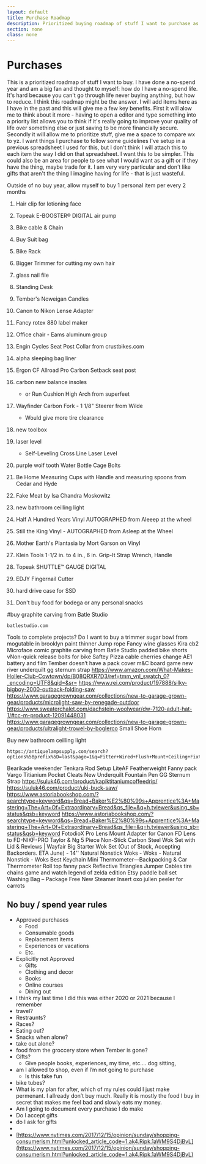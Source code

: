 ```yaml
---
layout: default
title: Purchase Roadmap
description: Prioritized buying roadmap of stuff I want to purchase as I embrace a no-spend lifestyle, focusing on what truly enhances my life while avoiding unnecessary expenses.
section: none
class: none
---
```


# Purchases
This is a prioritized roadmap of stuff I want to buy. I have done a no-spend year and am a big fan and thought to myself: how do I have a no-spend life. It's hard because you can't go through life never buying anything, but how to reduce. I think this roadmap might be the answer. I will add items here as I have in the past and this will give me a few key benefits. First it will alow me to think about it more - having to open a editor and type something into a priority list allows you to think if it's really going to improve your quality of life over something else or just saving to be more financially secure. Secondly it will allow me to prioritize stuff, give me a space to compare wx to yz. I want things I purchase to follow some guidelines I've setup in a previous spreadsheet I used for this, but I don't think I will attach this to each item the way I did on that spreadsheet. I want this to be simpler. This could also be an area for people to see what I would want as a gift or if they have the thing, maybe trade for it. I am very very particular and don't like gifts that aren't the thing I imagine having for life - that is just wasteful.

Outside of no buy year, allow myself to buy 1 personal item per every 2 months

1. Hair clip for lotioning face
2. Topeak E-BOOSTER® DIGITAL air pump
3. Bike cable & Chain
4. Buy Suit bag
5. Bike Rack
6. Bigger Trimmer for cutting my own hair
7. glass nail file


0. Standing Desk
0. Tember's Noweigan Candles
0. Canon to Nikon Lense Adapter
0. Fancy rotex 880 label maker
0. Office chair - Eams aluminum group
0. Engin Cycles Seat Post Collar from crustbikes.com
0. alpha sleeping bag liner
0.  Ergon CF Allroad Pro Carbon Setback seat post
0. carbon new balance insoles
    - or Run Cushion High Arch from superfeet
0. Wayfinder Carbon Fork - 1 1/8" Steerer from Wilde
    - Would give more tire clearance
0. new toolbox
0. laser level
    - Self-Leveling Cross Line Laser Level
0. purple wolf tooth Water Bottle Cage Bolts
0. Be Home Measuring Cups with Handle and measuring spoons from Cedar and Hyde
0. Fake Meat by Isa Chandra Moskowitz
0. new bathroom ceilling light
0. Half A Hundred Years Vinyl AUTOGRAPHED from Aleeep at the wheel
0. Still the King Vinyl - AUTOGRAPHED from Asleep at the Wheel
0. Mother Earth's Plantasia by Mort Garson on Vinyl
0. Klein Tools 1-1/2 in. to 4 in., 6 in. Grip-It Strap Wrench, Handle
0. Topeak SHUTTLE™ GAUGE DIGITAL
0. EDJY Fingernail Cutter
0. hard drive case for SSD
0. Don't buy food for bodega or any personal snacks


#buy graphite carving from Batle Studio

    batlestudio.com

Tools to complete projects?
Do I want to buy a trimmer
sugar bowl from mogutable in brooklyn
paint thinner
Jump rope 
Fancy wine glasses Kira cb2
Microface comic
graphite carving from Batle Studio
padded bike shorts
vNon-quick release bolts for bike
Saftey Pizza
cable cherries
change AE1 battery and film
Tember doesn’t have a pack cover
m&C board game
new river underquilt
gg sternum strap
https://www.amazon.com/What-Makes-Holler-Club-Cowtown/dp/B08QRXR7D3/ref=tmm_vnl_swatch_0?_encoding=UTF8&qid=&sr=
 https://www.rei.com/product/197888/silky-bigboy-2000-outback-folding-saw
https://www.garagegrowngear.com/collections/new-to-garage-grown-gear/products/microlight-saw-by-renegade-outdoor
https://www.sweaterchalet.com/dachstein-woolwear/dw-7120-adult-hat-1/#cc-m-product-12091448031
https://www.garagegrowngear.com/collections/new-to-garage-grown-gear/products/ultralight-trowel-by-boglerco
 Small Shoe Horn

Buy new bathroom ceilling light

    https://antiquelampsupply.com/search?options%5Bprefix%5D=last&page=1&q=Fitter+Wired+Flush+Mount+Ceiling+Fixture

Bearikade weekender
Tenkara Rod Setup
LiteAF Featherweight Fanny pack
Vargo Titianium Pocket Cleats
New Underquilt
Fountain Pen
GG Sternum Strap
https://suluk46.com/product/kapiktitaniumcoffeedrip/
https://suluk46.com/product/uki-buck-saw/
https://www.astoriabookshop.com/?searchtype=keyword&qs=Bread+Baker%E2%80%99s+Apprentice%3A+Mastering+The+Art+Of+Extraordinary+Bread&qs_file=&q=h.tviewer&using_sb=status&qsb=keyword
https://www.astoriabookshop.com/?searchtype=keyword&qs=Bread+Baker%E2%80%99s+Apprentice%3A+Mastering+The+Art+Of+Extraordinary+Bread&qs_file=&q=h.tviewer&using_sb=status&qsb=keyword
FotodioX Pro Lens Mount Adapter for Canon FD Lens to FD-NIKF-PRO
Taylor & Ng 5 Piece Non-Stick Carbon Steel Wok Set with Lid & Reviews | Wayfair
Big Starter Wok Set (Out of Stock, Accepting Backorders. ETA June) - 14'' Natural Nonstick Woks - Woks - Natural Nonstick - Woks
Best Keychain Mini Thermometer—Backpacking & Car Thermometer
Roll top fanny pack
Reflective Triangles
Jumper Cables
tire chains
game and watch legend of zelda edition
Etsy paddle ball set
Washing Bag – Package Free
New Steamer Insert
oxo julien peeler for carrots



## No buy / spend year rules
- Approved purchases
  - Food
  - Consumable goods
  - Replacement items
  - Experiences or vacations
  - Etc.
- Explicitly not Approved
  - Gifts
  - Clothing and decor
  - Books
  - Online courses
  - Dining out
- I think my last time I did this was either 2020 or 2021 because I remember
- travel?
- Restraunts?
- Races?
- Eating out?
- Snacks when alone?
- take out alone?
- food from the groccery store when Tember is gone?
- Gifts?
  - Give people books, experiences, my time, etc…. dog sitting, 
- am I allowed to shop, even if I’m not going to purchase
  - Is this fake fun
- bike tubes?
- What is my plan for after, which of my rules could I just make permenant. I allready don’t buy much. Really it is mostly the food I buy in secret that makes me feel bad and slowly eats my money.
- Am I going to document every purchase I do make
- Do I accept gifts
- do I ask for gifts
- 
- [https://www.nytimes.com/2017/12/15/opinion/sunday/shopping-consumerism.html?unlocked_article_code=1.ak4.Ripk.1aWM9S4DjBvL](https://www.nytimes.com/2017/12/15/opinion/sunday/shopping-consumerism.html?unlocked_article_code=1.ak4.Ripk.1aWM9S4DjBvL)
